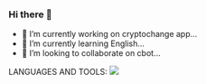### Hi there 👋

- 🔭 I’m currently working on cryptochange app...
- 🌱 I’m currently learning English...
- 👯 I’m looking to collaborate on cbot...

LANGUAGES AND TOOLS:
<img src="https://cdn.jsdelivr.net/gh/devicons/devicon/icons/python/python-original.svg" />
<!--
**ADAMAYAMEOGO/ADAMAYAMEOGO** is a ✨ _special_ ✨ repository because its `README.md` (this file) appears on your GitHub profile.

Here are some ideas to get you started:

- 🔭 I’m currently working on cryptochange app...
- 🌱 I’m currently learning English...
- 👯 I’m looking to collaborate on cbot...
- 🤔 I’m looking for help with none...
- 💬 Ask me about ...
- 📫 How to reach me: ...
- 😄 Pronouns: ...
- ⚡ Fun fact: ...
-->
